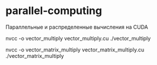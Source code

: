 # parallel-computing
Параллельные и распределенные вычисления на CUDA


nvcc -o vector_multiply vector_multiply.cu
./vector_multiply

nvcc -o vector_matrix_multiply vector_matrix_multiply.cu
./vector_matrix_multiply